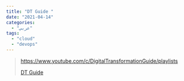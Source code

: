 ```yaml
---
title: "DT Guide "
date: "2021-04-14"
categories:
  - "عربي"
tags:
  - "cloud"
  - "devops"
---
```


> https://www.youtube.com/c/DigitalTransformationGuide/playlists
>
> [DT Guide ](https://www.youtube.com/c/DigitalTransformationGuide/playlists)
